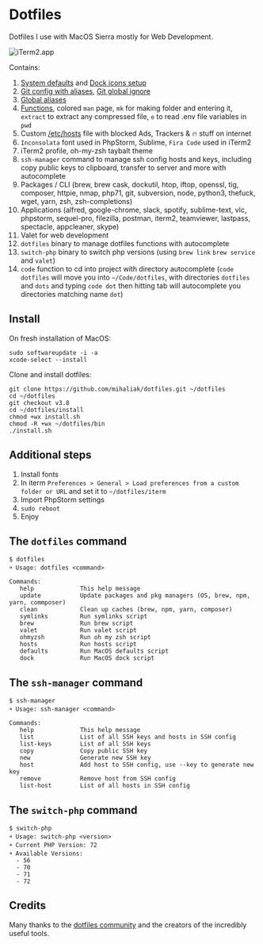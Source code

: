 # Dotfiles
Dotfiles I use with MacOS Sierra mostly for Web Development.

![iTerm2.app](https://raw.github.com/mihaliak/dotfiles/master/screenshot.png)

Contains:
  1. [System defaults](https://github.com/mihaliak/dotfiles/blob/master/macos/defaults.sh) and [Dock icons setup](https://github.com/mihaliak/dotfiles/blob/master/macos/dock.sh) 
  2. [Git config with aliases](https://github.com/mihaliak/dotfiles/blob/master/dots/.gitconfig), [Git global ignore](https://github.com/mihaliak/dotfiles/blob/master/dots/.gitignore_global)
  3. [Global aliases](https://github.com/mihaliak/dotfiles/blob/master/dots/.aliases) 
  4. [Functions](https://github.com/mihaliak/dotfiles/blob/master/dots/.functions), colored `man` page, `mk` for making folder and entering it, `extract` to extract any compressed file, `e` to read .env file variables in `pwd`
  5. Custom [/etc/hosts](https://github.com/mihaliak/dotfiles/blob/master/etc/hosts) file with blocked Ads, Trackers & 🔥 stuff on internet
  6. `Inconsolata` font used in PhpStorm, Sublime, `Fira Code` used in iTerm2
  7. iTerm2 profile, oh-my-zsh taybalt theme
  8. `ssh-manager` command to manage ssh config hosts and keys, including copy public keys to clipboard, transfer to server and more with autocomplete
  9. Packages / CLI (brew, brew cask, dockutil, htop, iftop, openssl, tig, composer, httpie, nmap, php71, git, subversion, node, python3, thefuck, wget, yarn, zsh, zsh-completions)
  10. Applications (alfred, google-chrome, slack, spotify, sublime-text, vlc, phpstorm, sequel-pro, filezilla, postman, iterm2, teamviewer, lastpass, spectacle, appcleaner, skype)
  11. Valet for web development
  12. `dotfiles` binary to manage dotfiles functions with autocomplete
  13. `switch-php` binary to switch php versions (using `brew link` `brew service` and `valet`)
  14. `code` function to cd into project with directory autocomplete (`code dotfiles` will move you into `~/Code/dotfiles`, with directories `dotfiles` and `dots` and typing `code dot` then hitting tab will autocomplete you directories matching name `dot`)
## Install

On fresh installation of MacOS:

    sudo softwareupdate -i -a
    xcode-select --install

Clone and install dotfiles:
	
    git clone https://github.com/mihaliak/dotfiles.git ~/dotfiles
    cd ~/dotfiles
    git checkout v3.8
    cd ~/dotfiles/install
    chmod +wx install.sh
    chmod -R +wx ~/dotfiles/bin
    ./install.sh

## Additional steps

1. Install fonts
2. In iterm `Preferences > General > Load preferences from a custom folder or URL` and set it to `~/dotfiles/iterm`
3. Import PhpStorm settings
4. `sudo reboot`
5. Enjoy

## The `dotfiles` command

    $ dotfiles
    ￫ Usage: dotfiles <command>

    Commands:
       help             This help message
       update           Update packages and pkg managers (OS, brew, npm, yarn, commposer)
       clean            Clean up caches (brew, npm, yarn, composer)
       symlinks         Run symlinks script
       brew             Run brew script
       valet            Run valet script
       ohmyzsh          Run oh my zsh script
       hosts            Run hosts script
       defaults         Run MacOS defaults script
       dock             Run MacOS dock script

## The `ssh-manager` command

    $ ssh-manager
    ￫ Usage: ssh-manager <command>

    Commands:
       help             This help message
       list             List of all SSH keys and hosts in SSH config
       list-keys        List of all SSH keys
       copy             Copy public SSH key
       new              Generate new SSH key
       host             Add host to SSH config, use --key to generate new key
       remove           Remove host from SSH config
       list-host        List of all hosts in SSH config

## The `switch-php` command

    $ switch-php
    ￫ Usage: switch-php <version>
    ￫ Current PHP Version: 72
    ￫ Available Versions:
      - 56
      - 70
      - 71
      - 72

## Credits

Many thanks to the [dotfiles community](http://dotfiles.github.io/) and the creators of the incredibly useful tools.
